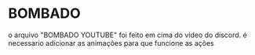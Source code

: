 # BOMBADO

o arquivo "BOMBADO YOUTUBE" foi feito em cima do video do discord.
é necessario adicionar as animações para que funcione as ações
